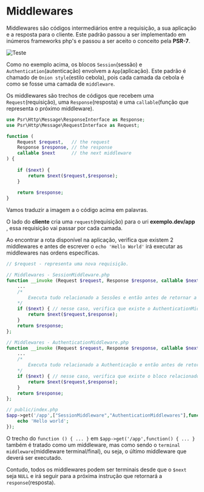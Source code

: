 # Middlewares
Middlewares são códigos intermediários entre a requisição, a sua aplicação e a resposta para o cliente. Este padrão passou a ser implementado em inúmeros frameworks php's e passou  a ser aceito o conceito pela __PSR-7__.

![Teste](http://stackphp.com/img/onion.png)

Como no exemplo acima, os blocos `Session`(sessão) e `Authentication`(autenticação) envolvem a `App`(aplicação). Este padrão é chamado de `Onion style`(estilo cebola), pois cada camada da cebola é como se fosse uma camada de `middleware`.

Os middlewares são trechos de códigos que recebem uma `Request`(requisição), uma `Response`(resposta) e uma `callable`(função que representa o próximo middleware).

```php
use Psr\Http\Message\ResponseInterface as Response;
use Psr\Http\Message\RequestInterface as Request;

function (
    Request $request,   // the request
    Response $response, // the response
    callable $next      // the next middleware
) {
    
    if ($next) {
        return $next($request,$response);
    }
    
    return $response;
}
```
Vamos traduzir a imagem a o código acima em palavras.

O lado do __cliente__ cria uma `request`(requisição) para o uri __exemplo.dev/app__ , essa requisição vai passar por cada camada.

Ao encontrar a rota disponível na aplicação, verifica que existem 2 middlewares e antes de escrever o `echo 'Hello World'`  irá executar as middlewares nas ordens específicas.
```php
// $request - representa uma nova requisição.

// Middlewares - SessionMiddleware.php
function __invoke (Request $request, Response $response, callable $next) {
    ... 
    /* 
        Executa tudo relacionado a Sessões e então antes de retornar a resposta faz uma verificação se existe um outro middleware que deva ser executado.
    */
    if ($next) { // nesse caso, verifica que existe o AuthenticationMiddleware e o chamaa
        return $next($request,$response);
    }
    return $response;
};

// Middlewares - AuthenticationMiddleware.php
function __invoke (Request $request, Response $response, callable $next) {
    ...
    /* 
        Executa tudo relacionado a Authenticação e então antes de retornar a resposta faz uma verificação se existe um outro middleware que deva ser executado.
    */
    if ($next) { // nesse caso, verifica que existe o bloco relacionado ao contexto da aplicação e chama o bloco que irá escrever o echo 'Hello World'
        return $next($request,$response);
    }
    return $response;
};

// public/index.php
$app->get('/app',["SessionMiddleware","AuthenticationMiddlewares"],function (Request $request, Response $response) {
    echo 'Hello world';
});
```

O trecho do `function () { ... }` em `$app->get('/app',function() { ... }` também é tratado como um middleware, mas como sendo o `terminal middleware`(middleware terminal/final), ou seja, o último middleware que deverá ser executado.

Contudo, todos os middlewares podem ser terminais desde que o `$next` seja `NULL` e irá seguir para a próxima instrução que retornará a `response`(resposta).

